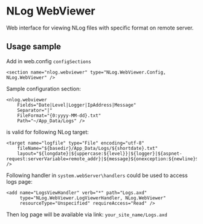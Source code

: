 # NLog WebViewer

Web interface for viewing NLog files with specific format on remote server.

## Usage sample

Add in web.config `configSections`

    <section name="nlog.webviewer" type="NLog.WebViewer.Config, NLog.WebViewer" />
    
Sample configuration section:

    <nlog.webviewer
        Fields="Date|Level|Logger|IpAddress|Message"
        Separator="|"
        FileFormat="{0:yyyy-MM-dd}.txt"
        Path="~/App_Data/Logs" />

is valid for following NLog target:

    <target name="logfile" type="File" encoding="utf-8"
        fileName="${basedir}/App_Data/Logs/${shortdate}.txt"
        layout="${longdate}|${uppercase:${level}}|${logger}|${aspnet-request:serverVariable=remote_addr}|${message}${onexception:${newline}${exception:format=tostring}}" />


Following handler in `system.webServer\handlers` could be used to access logs page:

    <add name="LogsViewHandler" verb="*" path="Logs.axd"
         type="NLog.WebViewer.LogViewerHandler, NLog.WebViewer"
         resourceType="Unspecified" requireAccess="Read" />

Then log page will be available via link: `your_site_name/Logs.axd`
